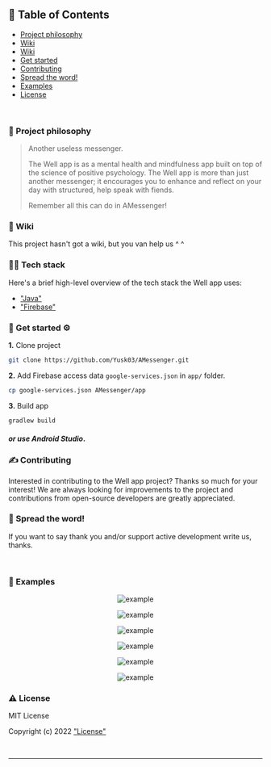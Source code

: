 ## 🚩 Table of Contents

- [Project philosophy](#-project-philosophy)
- [Wiki](#-wiki)
- [Wiki](#-tech-stack)
- [Get started](#--get-started-)
- [Contributing](#-contributing)
- [Spread the word!](#-spread-the-word)
- [Examples](#-examples)
- [License](#-license)

<br />

### 🧐 Project philosophy

> Another useless messenger.
> 
> The Well app is as a mental health and mindfulness app built on top of the science of positive psychology. The Well app is more than just another messenger; it encourages you to enhance and reflect on your day with structured, help speak with fiends.
>
> Remember all this can do in AMessenger!

### 📒 Wiki

This project hasn't got a wiki, but you van help us ^ ^

### 👨‍💻 Tech stack

Here's a brief high-level overview of the tech stack the Well app uses:

- ["Java"](https://developer.android.com/codelabs/build-your-first-android-app#0)
- ["Firebase"](https://firebase.google.com/)

### 🎉  Get started ⚙️

**1.** Clone project
```bash
git clone https://github.com/Yusk03/AMessenger.git
```
**2.** Add Firebase access data `google-services.json` in `app/` folder.
```bash
cp google-services.json AMessenger/app
```
**3.** Build app
```bash
gradlew build
```

#### *or use Android Studio*.

### ✍️ Contributing

Interested in contributing to the Well app project? Thanks so much for your interest! We are always looking for improvements to the project and contributions from open-source developers are greatly appreciated.

### 🌟 Spread the word!

If you want to say thank you and/or support active development write us, thanks.

<br />

### 👀 Examples

<div>
  <p align="center">
    <img src="https://ibb.co/Z2ZF9G8" alt="example"> 
  </p>
</div>

<div>
  <p align="center">
    <img src="https://ibb.co/N25H0s4" alt="example"> 
  </p>
</div>

<div>
  <p align="center">
    <img src="https://ibb.co/ZMDYsRs" alt="example"> 
  </p>
</div>

<div>
  <p align="center">
    <img src="https://ibb.co/ZGG8SfN" alt="example"> 
  </p>
</div>

<div>
  <p align="center">
    <img src="https://ibb.co/VHNPWwx" alt="example"> 
  </p>
</div>

<div>
  <p align="center">
    <img src="https://ibb.co/d0qdyTf" alt="example"> 
  </p>
</div>

### ⚠️ License

MIT License

Copyright (c) 2022 ["License"](https://github.com/Yusk03/AMessenger/blob/main/LICENSE)

<br />

---
